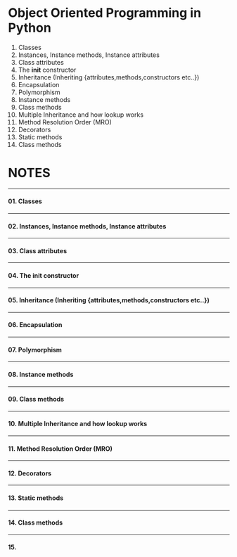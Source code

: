 # Object Oriented Programming in Python

01. Classes
02. Instances, Instance methods, Instance attributes
03. Class attributes
04. The __init__ constructor
05. Inheritance (Inheriting {attributes,methods,constructors etc..})
06. Encapsulation
07. Polymorphism
08. Instance methods
09. Class methods
10. Multiple Inheritance and how lookup works
11. Method Resolution Order (MRO)
12. Decorators
13. Static methods
14. Class methods


# NOTES
------------
#### 01. Classes

------------
#### 02. Instances, Instance methods, Instance attributes

------------
#### 03. Class attributes

------------
#### 04. The __init__ constructor

------------
#### 05. Inheritance (Inheriting {attributes,methods,constructors etc..})

------------
#### 06. Encapsulation

------------
#### 07. Polymorphism

------------
#### 08. Instance methods

------------
#### 09. Class methods

-------------
#### 10. Multiple Inheritance and how lookup works

-------------
#### 11. Method Resolution Order (MRO)

--------------
#### 12. Decorators

--------------
#### 13. Static methods

--------------
#### 14. Class methods

--------------
#### 15.